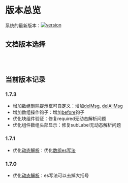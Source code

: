 # 版本总览

<div style="margin: 5px 0 0 0; font-size: 14px; min-height: 24px;">
  <span style="vertical-align: top;">系统的最新版本：</span><a href="https://www.npmjs.com/package/vue-easy-form" target="_blank"><img src="https://img.shields.io/npm/v/vue-easy-form.svg" alt="version"></a>
</div>

## 文档版本选择
<div style="margin: 10px 0; min-height: 34px;">
<ClientOnly>
  <version-select></version-select>
</ClientOnly>
</div>

## 当前版本记录

### 1.7.3
- 增加数组删除提示框可自定义：增加[delMsg](../base/array.md#配置属性), [delAllMsg](../base/array.md#配置属性)
- 增加数组操作钩子：增加[before](../base/array.md#配置属性)钩子
- 优化块组件验证：修复required无动态解析问题
- 优化组件数组头部显示：修复subLabel无动态解析问题

### 1.7.1
- 优化[动态解析](../base/parse.md)：优化[数组es写法](../base/array.md#数组es写法)

### 1.7.0
- 优化[动态解析](../base/parse.md)：es写法可以去掉大括号


